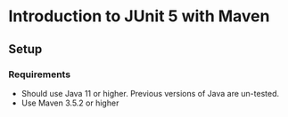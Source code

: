 # Introduction to JUnit 5 with Maven

## Setup
### Requirements
* Should use Java 11 or higher. Previous versions of Java are un-tested.
* Use Maven 3.5.2 or higher

